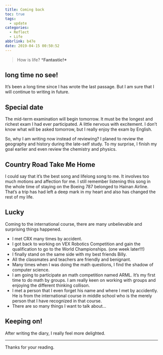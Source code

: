 ```yaml
---
title: Coming back
toc: true
tags:
  - update
categories:
  - Reflect
  - Life
abbrlink: b47e
date: 2019-04-15 00:50:52
---
```


> How is life? ***Fantastic!\***

## long time no see!

It’s been a long time since I has wrote the last passage. But I am sure that I will continue to writing in future.

## Special date

The mid-term examination will begin tomorrow. It must be the longest and richest exam I had ever participated. A little nervous with excitement. I don’t know what will be asked tomorrow, but I really enjoy the exam by English.

So, why I am writing now instead of reviewing? I planed to review the geography and history during the late-self study. To my surprise, I finish my goal earlier and even review the chemistry and physics.

## Country Road Take Me Home

I could say that it’s the best song and lifelong song to me. It involves too much motions and affection for me. I still remember listening this song in the whole time of staying on the Boeing 787 belonged to Hainan Airline. That’s a trip has had left a deep mark in my heart and also has changed the rest of my life.

## Lucky

Coming to the international course, there are many unbelievable and surprising things happened.

- I met CRX many times by accident.
- I got back to working on VEX Robotics Competition and gain the qualification to go to the World Championships. (one week later!!!)
- I finally stand on the same side with my best friends Billy.
- All the classmates and teachers are friendly and benignant.
- Many times when I was doing the math questions, I find the shadow of computer science.
- I am going to participate an math competition named ARML. It’s my first time to do math by groups. I am really keen on working with groups and enjoying the different thinking collison.
- I met a person that I even forget his name and where I met by accidently. He is from the international course in middle school who is the merely person that I have recognized in that course.
- There are so many things I want to talk about…

## Keeping on!

After writing the diary, I really feel more delighted.

------

Thanks for your reading.

